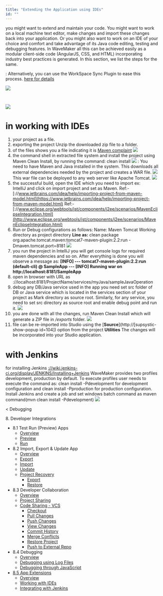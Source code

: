 ```yaml
---
title: "Extending the Application using IDEs"
id: ""
---
```


you might want to extend and maintain your code. You might want to work on a local machine text editor, make changes and import these changes back into your application. Or you might also want to work on an IDE of your choice and comfort and take advantage of its Java code editing, testing and debugging features. In WaveMaker all this can be achieved easily as a modular client-side code (AngularJS, CSS, and HTML) incorporating industry best practices is generated. In this section, we list the steps for the same.

: Alternatively, you can use the WorkSpace Sync Plugin to ease this process. [here for details](/learn/how-tos/synchronizing-wavemaker-apps-ides/)

[![](../assets/export_project1.png)](../assets/export_project1.png)

 

[![](../assets/export_project3.png)](../assets/export_project3.png)

# in working with IDEs

1. your project as a file.
2. exporting the project Unzip the downloaded zip file to a folder.
3. of the files shows you a file indicating it is [Maven complaint](http://maven.apache.org/index.html) [![](../assets/Maven_Export.png)](../assets/Maven_Export.png)
4. the command shell in extracted file system and install the project using Maven Clean Install, by running the command: clean install [![](../assets/maven_build.png)](../assets/maven_build.png) : You need to have Maven and Java installed in the system. This downloads all external dependencies needed by the project and creates a WAR file. [![](../assets/Maven_Deploy.png)](../assets/Maven_Deploy.png) This war file can be deployed to any web server like Apache Tomcat. [![](../assets/Maven_tomcat_deploy.png)](../assets/Maven_tomcat_deploy.png)
5. the successful build, open the IDE which you need to import ex: IntelliJ and click on import project and set as Maven. Ref:- [://www.jetbrains.com/idea/help/importing-project-from-maven-model.html](https://www.jetbrains.com/idea/help/importing-project-from-maven-model.html) Ref:- [://www.eclipse.org/webtools/jst/components/j2ee/scenarios/MavenEclipseIntegration.html](http://www.eclipse.org/webtools/jst/components/j2ee/scenarios/MavenEclipseIntegration.html)
6. Run or Debug configurations as follows: Name: Maven Tomcat Working directory as project directory **Line as:** clean package org.apache.tomcat.maven:tomcat7-maven-plugin:2.2:run -Dmaven.tomcat.port=8181 [![](../assets/IDEDebugging.png)](../assets/IDEDebugging.png)
7. you run the project in IntelliJ you will get console logs for required maven dependencies and so on. After everything is done you will observe a message as: **\[INFO\] --- tomcat7-maven-plugin:2.2:run (default-cli) @ SampleApp --- \[INFO\] Running war on http://localhost:8181/SampleApp**
8. open in browser with URL as ://localhost:8181/ProjectName/services/myJava/sampleJavaOperation
9. debug any DB/Java service used in the app you need set src folder of DB or Java service which is located in the services section of your project as Mark directory as source root. Similarly, for any service, you need to set src directory as source root and enable debug point and run it. [![](../assets/IDE_debug.png)](../assets/IDE_debug.png)
10. you are done with all the changes, run Maven Clean Install which will generate a ZIP file in _/exports_ folder. [![](../assets/Maven_Export_Target.png)](../assets/Maven_Export_Target.png)
11. file can be re-imported into Studio using the [**Source**](http://[supsystic-show-popup id=104]) option from the project **Utilities** The changes will be incorporated into your Studio application.

# with Jenkins

for installing Jenkins [://wiki.jenkins-ci.org/display/JENKINS/Installing+Jenkins](https://wiki.jenkins-ci.org/display/JENKINS/Installing+Jenkins) WaveMaker provides two profiles development, production by default. To execute profiles user needs to execute the command as: clean install -Pdevelopment for development configuration and clean install -Pproduction for production configuration. Install Jenkins and create a job and set windows batch command as maven command(mvn clean install -Pdevelopment) [![](../assets/IDE_jenkins.png)](../assets/IDE_jenkins.png)

< Debugging

8\. Developer Integrations

- 8.1 Test Run (Preview) Apps
    - [Overview](/learn/dev-integration/developer-tools/)
    - [Preview](/learn/dev-integration/developer-tools/#preview)
    - [Run](/learn/dev-integration/developer-tools/#run)
- 8.2 Import, Export & Update App
    - [Overview](/learn/app-development/dev-integration/import-export-update-apps/)
    - [Export](/learn/app-development/dev-integration/import-export-update-apps/#export-project)
    - [Import](/learn/app-development/dev-integration/import-export-update-apps/#import-project)
    - [Update](/learn/app-development/dev-integration/import-export-update-apps/#update-project)
    - [Project Recovery](/learn/app-development/dev-integration/import-export-update-apps/#project-recovery)
        - [Export](/learn/app-development/dev-integration/import-export-update-apps/#export)
        - [Restore](/learn/app-development/dev-integration/import-export-update-apps/#restore-project)
- 8.3 Developer Collaboration
    - [Overview](/learn/app-development/dev-integration/developer-collaboration/)
    - [Project Sharing](/learn/app-development/dev-integration/developer-collaboration/#project-sharing)
    - [Code Sharing - VCS](/learn/app-development/dev-integration/developer-collaboration/#vcs)
        - [Checkout](/learn/app-development/dev-integration/developer-collaboration/#checkout)
        - [Pull Changes](/learn/app-development/dev-integration/developer-collaboration/#pull-changes)
        - [Push Changes](/learn/app-development/dev-integration/developer-collaboration/#push-changes)
        - [View Changes](/learn/app-development/dev-integration/developer-collaboration/#view-changes)
        - [Commit History](/learn/app-development/dev-integration/developer-collaboration/#commit-history)
        - [Merge Conflicts](/learn/app-development/dev-integration/developer-collaboration/#merge-changes)
        - [Restore Project](/learn/app-development/dev-integration/developer-collaboration/#restore-project)
        - [Push to External Repo](/learn/app-development/dev-integration/developer-collaboration/#push-to-external-repo)
- 8.4 Debugging
    - [Overview](/learn/app-development/dev-integration/debugging/)
    - [Debugging using Log Files](/learn/app-development/dev-integration/debugging/#logs)
    - [Debugging through JavaScript](/learn/app-development/dev-integration/debugging/#javascript)
- [8.5 App Extensions](#)
    - [Overview](#)
    - [Working with IDEs](#steps)
    - [Integrating with Jenkins](#jenkins)
